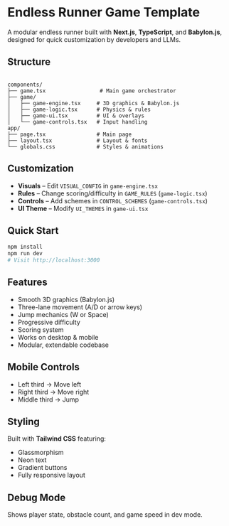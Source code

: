 # Endless Runner Game Template

A modular endless runner built with **Next.js**, **TypeScript**, and **Babylon.js**, designed for quick customization by developers and LLMs.

## Structure

```

components/
├── game.tsx                 # Main game orchestrator
├── game/
│   ├── game-engine.tsx     # 3D graphics & Babylon.js
│   ├── game-logic.tsx      # Physics & rules
│   ├── game-ui.tsx         # UI & overlays
│   └── game-controls.tsx   # Input handling
app/
├── page.tsx                # Main page
├── layout.tsx              # Layout & fonts
└── globals.css             # Styles & animations

````

## Customization

- **Visuals** – Edit `VISUAL_CONFIG` in `game-engine.tsx`
- **Rules** – Change scoring/difficulty in `GAME_RULES` (`game-logic.tsx`)
- **Controls** – Add schemes in `CONTROL_SCHEMES` (`game-controls.tsx`)
- **UI Theme** – Modify `UI_THEMES` in `game-ui.tsx`

##  Quick Start

```bash
npm install
npm run dev
# Visit http://localhost:3000
````

##  Features

* Smooth 3D graphics (Babylon.js)
* Three-lane movement (A/D or arrow keys)
* Jump mechanics (W or Space)
* Progressive difficulty
* Scoring system
* Works on desktop & mobile
* Modular, extendable codebase

## Mobile Controls

* Left third → Move left
* Right third → Move right
* Middle third → Jump

## Styling

Built with **Tailwind CSS** featuring:

* Glassmorphism
* Neon text
* Gradient buttons
* Fully responsive layout

##  Debug Mode

Shows player state, obstacle count, and game speed in dev mode.



